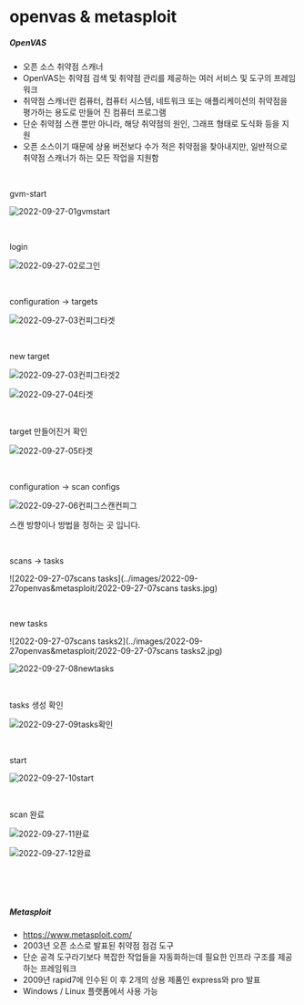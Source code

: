 # openvas  & metasploit 

##### OpenVAS

- 오픈 소스 취약점 스캐너
- OpenVAS는 취약점 검색 및 취약점 관리를 제공하는 여러 서비스 및 도구의 프레임워크
- 취약점 스캐너란 컴퓨터, 컴퓨터 시스템, 네트워크 또는 애플리케이션의 취약점을 평가하는 용도로 만들어 진 컴퓨터 프로그램
- 단순 취약점 스캔 뿐만 아니라, 해당 취약점의 원인, 그래프 형태로 도식화 등을 지원
- 오픈 소스이기 때문에 상용 버전보다 수가 적은 취약점을 찾아내지만, 일반적으로 취약점 스캐너가 하는 모든 작업을 지원함

<br>

gvm-start

![2022-09-27-01gvmstart](../images/2022-09-27openvas&metasploit/2022-09-27-01gvmstart.jpg)

<br>

login

![2022-09-27-02로그인](../images/2022-09-27openvas&metasploit/2022-09-27-02로그인.jpg)

<br>

configuration -> targets

![2022-09-27-03컨피그타겟](../images/2022-09-27openvas&metasploit/2022-09-27-03컨피그타겟.jpg)

<br>

new target

![2022-09-27-03컨피그타겟2](../images/2022-09-27openvas&metasploit/2022-09-27-03컨피그타겟2.jpg)

![2022-09-27-04타겟](../images/2022-09-27openvas&metasploit/2022-09-27-04타겟.jpg)

<br>

target 만들어진거 확인

![2022-09-27-05타겟](../images/2022-09-27openvas&metasploit/2022-09-27-05타겟.jpg)

<br>

configuration -> scan configs

![2022-09-27-06컨피그스캔컨피그](../images/2022-09-27openvas&metasploit/2022-09-27-06컨피그스캔컨피그.jpg)

스캔 방향이나 방법을 정하는 곳 입니다.

<br>

scans -> tasks

![2022-09-27-07scans tasks](../images/2022-09-27openvas&metasploit/2022-09-27-07scans tasks.jpg)

<br>

new tasks

![2022-09-27-07scans tasks2](../images/2022-09-27openvas&metasploit/2022-09-27-07scans tasks2.jpg)

![2022-09-27-08newtasks](../images/2022-09-27openvas&metasploit/2022-09-27-08newtasks.jpg)

<br>

tasks 생성 확인

![2022-09-27-09tasks확인](../images/2022-09-27openvas&metasploit/2022-09-27-09tasks확인.jpg)

<br>

start

![2022-09-27-10start](../images/2022-09-27openvas&metasploit/2022-09-27-10start.jpg)

<br>

scan 완료

![2022-09-27-11완료](../images/2022-09-27openvas&metasploit/2022-09-27-11완료.jpg)

![2022-09-27-12완료](../images/2022-09-27openvas&metasploit/2022-09-27-12완료.jpg)

<br>

<br>

<br>

##### Metasploit

- https://www.metasploit.com/
- 2003년 오픈 소스로 발표된 취약점 점검 도구
- 단순 공격 도구라기보다 복잡한 작업들을 자동화하는데 필요한 인프라 구조를 제공하는 프레임워크
- 2009년 rapid7에 인수된 이 후 2개의 상용 제품인 express와 pro 발표
- Windows / Linux 플랫폼에서 사용 가능

<br>

